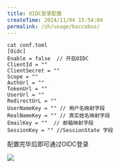 ```yaml
---
title: OIDC登录配置
createTime: 2024/11/04 15:54:04
permalink: /zh/usage/boccobus/
---
```


```shell
cat conf.toml
[Oidc]
Enable = false  // 开启OIDC
ClientId = ""
ClientSecret = ""
Scope = ""
AuthUrl = ""
TokenUrl = ""
UserUrl = ""
RedirectUrL = ""
UserNameKey = "" // 用户名映射字段
RealNameKey = "" // 真实姓名映射字段
EmailKey = ""  // 邮箱映射字段
SessionKey = "" //SessionState 字段

```
配置完毕后即可通过OIDC登录

![](/images/oidclogin.gif)